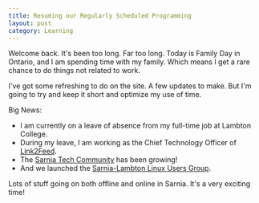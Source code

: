 ```yaml
---
title: Resuming our Regularly Scheduled Programming
layout: post
category: Learning
---
```

Welcome back. It's been too long. Far too long. Today is Family Day in Ontario,
and I am spending time with my family. Which means I get a rare chance to do
things not related to work.

I've got some refreshing to do on the site. A few updates to make. But I'm going
to try and keep it short and optimize my use of time.

Big News:

* I am currently on a leave of absence from my full-time job at Lambton College.
* During my leave, I am working as the Chief Technology Officer of [Link2Feed](http://www.link2feed.com).
* The [Sarnia Tech Community](https://www.sarniatech.ca) has been growing!
* And we launched the [Sarnia-Lambton Linux Users Group](https://www.sllug.ca).

Lots of stuff going on both offline and online in Sarnia. It's a very exciting
time!
